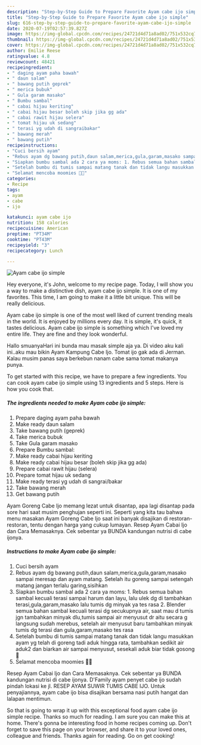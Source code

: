 ```yaml
---
description: "Step-by-Step Guide to Prepare Favorite Ayam cabe ijo simple"
title: "Step-by-Step Guide to Prepare Favorite Ayam cabe ijo simple"
slug: 616-step-by-step-guide-to-prepare-favorite-ayam-cabe-ijo-simple
date: 2020-07-19T02:57:39.827Z
image: https://img-global.cpcdn.com/recipes/24721d4d71a8ad02/751x532cq70/ayam-cabe-ijo-simple-foto-resep-utama.jpg
thumbnail: https://img-global.cpcdn.com/recipes/24721d4d71a8ad02/751x532cq70/ayam-cabe-ijo-simple-foto-resep-utama.jpg
cover: https://img-global.cpcdn.com/recipes/24721d4d71a8ad02/751x532cq70/ayam-cabe-ijo-simple-foto-resep-utama.jpg
author: Emilie Reese
ratingvalue: 4.8
reviewcount: 48421
recipeingredient:
- " daging ayam paha bawah"
- " daun salam"
- " bawang putih geprek"
- " merica bubuk"
- " Gula garam masako"
- " Bumbu sambal"
- " cabai hijau keriting"
- " cabai hijau besar boleh skip jika gg ada"
- " cabai rawit hijau selera"
- " tomat hijau uk sedang"
- " terasi yg udah di sangraibakar"
- " bawang merah"
- " bawang putih"
recipeinstructions:
- "Cuci bersih ayam"
- "Rebus ayam dg bawang putih,daun salam,merica,gula,garam,masako sampai meresap dan ayam matang. Setelah itu goreng sampai setengah matang jangan terlalu garing,sisihkan"
- "Siapkan bumbu sambal ada 2 cara ya moms: 1. Rebus semua bahan sambal kecuali terasi sampai harum dan layu, lalu ulek dg di tambahkan terasi,gula,garam,masako lalu tumis dg minyak ya tes rasa 2. Blender semua bahan sambal kecuali terasi dg secukupnya air, saat mau d tumis jgn tambahkan minyak dlu,tumis sampai air menyusut dr aitu secara g langsung sudah merebus, setelah air menyusut baru tambahkan minyak tumis dg terasi dan gula,garam,masako tes rasa"
- "Setelah bumbu di tumis sampai matang tanak dan tidak langu masukkan ayam yg telah di goreng tadi aduk hingga rata, tambahkan sedikit air aduk2 dan biarkan air sampai menyusut, sesekali aduk biar tidak gosong 🥰"
- "Selamat mencoba moomies 🥰😘"
categories:
- Recipe
tags:
- ayam
- cabe
- ijo

katakunci: ayam cabe ijo 
nutrition: 158 calories
recipecuisine: American
preptime: "PT34M"
cooktime: "PT43M"
recipeyield: "3"
recipecategory: Lunch

---
```



![Ayam cabe ijo simple](https://img-global.cpcdn.com/recipes/24721d4d71a8ad02/751x532cq70/ayam-cabe-ijo-simple-foto-resep-utama.jpg)

Hey everyone, it's John, welcome to my recipe page. Today, I will show you a way to make a distinctive dish, ayam cabe ijo simple. It is one of my favorites. This time, I am going to make it a little bit unique. This will be really delicious.

Ayam cabe ijo simple is one of the most well liked of current trending meals in the world. It is enjoyed by millions every day. It is simple, it's quick, it tastes delicious. Ayam cabe ijo simple is something which I've loved my entire life. They are fine and they look wonderful.

Hallo smuanyaHari ini bunda mau masak simple aja ya. Di video aku kali ini..aku mau bikin Ayam Kampung Cabe Ijo. Tomat ijo gak ada di Jerman. Kalau musim panas saya berkebun nanam cabe sama tomat makanya punya.


To get started with this recipe, we have to prepare a few ingredients. You can cook ayam cabe ijo simple using 13 ingredients and 5 steps. Here is how you cook that.

<!--inarticleads1-->

##### The ingredients needed to make Ayam cabe ijo simple:

1. Prepare  daging ayam paha bawah
1. Make ready  daun salam
1. Take  bawang putih (geprek)
1. Take  merica bubuk
1. Take  Gula garam masako
1. Prepare  Bumbu sambal:
1. Make ready  cabai hijau keriting
1. Make ready  cabai hijau besar (boleh skip jika gg ada)
1. Prepare  cabai rawit hijau (selera)
1. Prepare  tomat hijau uk sedang
1. Make ready  terasi yg udah di sangrai/bakar
1. Take  bawang merah
1. Get  bawang putih


Ayam Goreng Cabe Ijo memang lezat untuk disantap, apa lagi disantap pada sore hari saat musim penghujan seperti ini. Seperti yang kita tau bahwa menu masakan Ayam Goreng Cabe Ijo saat ini banyak disajikan di restoran-restoran, tentu dengan harga yang cukup lumayan. Resep Ayam Cabai Ijo dan Cara Memasaknya. Cek sebentar ya BUNDA kandungan nutrisi di cabe ijonya. 

<!--inarticleads2-->

##### Instructions to make Ayam cabe ijo simple:

1. Cuci bersih ayam
1. Rebus ayam dg bawang putih,daun salam,merica,gula,garam,masako sampai meresap dan ayam matang. Setelah itu goreng sampai setengah matang jangan terlalu garing,sisihkan
1. Siapkan bumbu sambal ada 2 cara ya moms: 1. Rebus semua bahan sambal kecuali terasi sampai harum dan layu, lalu ulek dg di tambahkan terasi,gula,garam,masako lalu tumis dg minyak ya tes rasa 2. Blender semua bahan sambal kecuali terasi dg secukupnya air, saat mau d tumis jgn tambahkan minyak dlu,tumis sampai air menyusut dr aitu secara g langsung sudah merebus, setelah air menyusut baru tambahkan minyak tumis dg terasi dan gula,garam,masako tes rasa
1. Setelah bumbu di tumis sampai matang tanak dan tidak langu masukkan ayam yg telah di goreng tadi aduk hingga rata, tambahkan sedikit air aduk2 dan biarkan air sampai menyusut, sesekali aduk biar tidak gosong 🥰
1. Selamat mencoba moomies 🥰😘


Resep Ayam Cabai Ijo dan Cara Memasaknya. Cek sebentar ya BUNDA kandungan nutrisi di cabe ijonya. D&#39;Family ayam penyet cabe ijo sudah pindah lokasi ke jl. RESEP AYAM SUWIR TUMIS CABE IJO. Untuk penyajiannya, ayam cabe ijo bisa disajikan bersama nasi putih hangat dan lalapan mentimun. 

So that is going to wrap it up with this exceptional food ayam cabe ijo simple recipe. Thanks so much for reading. I am sure you can make this at home. There's gonna be interesting food in home recipes coming up. Don't forget to save this page on your browser, and share it to your loved ones, colleague and friends. Thanks again for reading. Go on get cooking!
